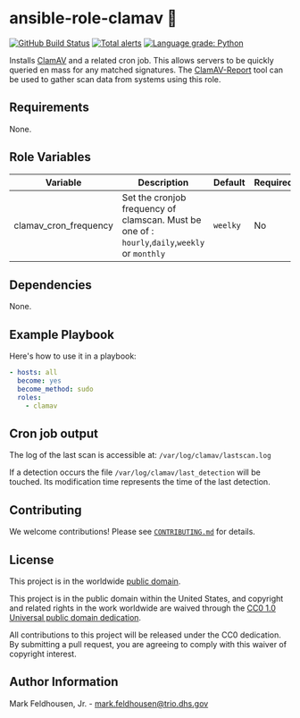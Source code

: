 # ansible-role-clamav 🦪 #

[![GitHub Build Status](https://github.com/cisagov/ansible-role-clamav/workflows/build/badge.svg)](https://github.com/cisagov/ansible-role-clamav/actions)
[![Total alerts](https://img.shields.io/lgtm/alerts/g/cisagov/ansible-role-clamav.svg?logo=lgtm&logoWidth=18)](https://lgtm.com/projects/g/cisagov/ansible-role-clamav/alerts/)
[![Language grade: Python](https://img.shields.io/lgtm/grade/python/g/cisagov/ansible-role-clamav.svg?logo=lgtm&logoWidth=18)](https://lgtm.com/projects/g/cisagov/ansible-role-clamav/context:python)

Installs [ClamAV](https://www.clamav.net) and a related cron job.
This allows servers to be quickly queried en mass for any matched
signatures.  The
[ClamAV-Report](https://github.com/cisagov/clamav-report) tool can be
used to gather scan data from systems using this role.

## Requirements ##

None.

## Role Variables ##


| Variable | Description | Default | Required |
|----------|-------------|---------|----------|
| clamav_cron_frequency | Set the cronjob frequency of clamscan. Must be one of : `hourly`,`daily`,`weekly` or `monthly` | `weelky` | No |


## Dependencies ##

None.

## Example Playbook ##

Here's how to use it in a playbook:

```yaml
- hosts: all
  become: yes
  become_method: sudo
  roles:
    - clamav
```

## Cron job output ##

The log of the last scan is accessible at: `/var/log/clamav/lastscan.log`

If a detection occurs the file `/var/log/clamav/last_detection` will be touched.
Its modification time represents the time of the last detection.

## Contributing ##

We welcome contributions!  Please see [`CONTRIBUTING.md`](CONTRIBUTING.md) for
details.

## License ##

This project is in the worldwide [public domain](LICENSE).

This project is in the public domain within the United States, and
copyright and related rights in the work worldwide are waived through
the [CC0 1.0 Universal public domain
dedication](https://creativecommons.org/publicdomain/zero/1.0/).

All contributions to this project will be released under the CC0
dedication. By submitting a pull request, you are agreeing to comply
with this waiver of copyright interest.

## Author Information ##

Mark Feldhousen, Jr. - <mark.feldhousen@trio.dhs.gov>
